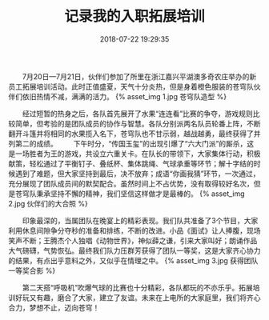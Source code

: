 ﻿---
title: 记录我的入职拓展培训
comments: true
date: 2018-07-22 19:29:35
categories: 记录
tags: 工作

---

　　7月20日—7月21日，伙伴们参加了所里在浙江嘉兴平湖澳多奇农庄举办的新员工拓展培训活动。此时正值盛夏，天气十分炎热，但是身着橙色服装的苍穹队伙伴们依旧热情不减，满满的活力。
{% asset_img 1.jpg 苍穹队造型 %}
 
　　经过短暂的热身之后，各队首先展开了水果“连连看”比赛的争夺，游戏规则比较简单，但考验的是团队成员的协作与智慧。各队分别派两名队员轮番上阵，不断翻开斗篷并将相同的水果揽入名下，苍穹队也不甘示弱，越战越勇，最终获得了并列第二的成绩。
　　下午时分，“传国玉玺”的出现引爆了“六大门派”的厮杀，这是一场胜者为王的游戏，共设立六重关卡。在队长的带领下，大家集体行动，积极献策，轻松通过了平衡钉子、叠纸杯、集体跳绳、气球承重等环节；解十字结的时候遇到了难题，但大家坚持到最后，决不放弃；成语“你画我猜”环节，一次通过，充分展现了团队成员间的默契配合。虽然时间上不占优势，没有取得较好名次，但是苍穹队秉承坚持不懈的精神，我们坚信这样做才是最棒的。
{% asset_img 2.jpg 伙伴们的大合照 %} 
 
　　印象最深的，当属团队在晚宴上的精彩表现。我们队共准备了3个节目，大家利用休息间隙争分夺秒的准备和排练，不断的改进。小品《面试》让人捧腹，现场笑声不断；王腾杰个人独唱《动物世界》，神似薛之谦，引来大家叫好；朗诵作品大气磅礴，气势恢弘。最终我们队力压群芳获得了团队一等奖，这是大家齐心协力的结果，有点出乎意料之外，又似乎在情理之中。
{% asset_img 3.jpg 获得团队一等奖合影 %}
  
　　第二天搭“呼吸机”吹爆气球的比赛也十分精彩，各队都玩的不亦乐乎。拓展培训好玩又有趣，磨合了大家，建立了友谊。未来在上电所的大家庭里，我们将齐心合力，梦想不止，迈向苍穹！

